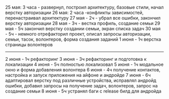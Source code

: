 25 мая: 3 часа - развернул, построил архитектуру, базовые стили, начал верстку авторизации
26 мая: 2 часа -конфликты зависимостей, перенастраивал архитектуру
27 мая - 2ч - убрал все ошибки, закончил верстку авторизации
28 мая - 3ч - вестка профиль, создание семьи
29 мая - 5ч закончил верстку создании семьи, экран списка задач
30 мая - 5ч - немного отрефакторил проект, описал запросы авторизации, семьи, тасок, волонтеров, форма создания заданий
1 июня - 1ч верстка страницы волонтеров

---

2 июня - 1ч рефакторинг
3 июня - 3ч рефакторинг и подготовка к локализации
4 июня - 5ч полностью локализовал
5 июня - 1ч модальное окно и форма добавления волонтера
6 июня - 4ч получение контактов, настройка и запуск приложения на айфоне и андройде
7 июня - 6ч адаптировал верстку под различные устройства, исправлял андройд ошибки, добавил запросы на получение задач, волонтеров, запрос на создание семьи
8 июня - 5ч устранял баги с release билд для андройда
